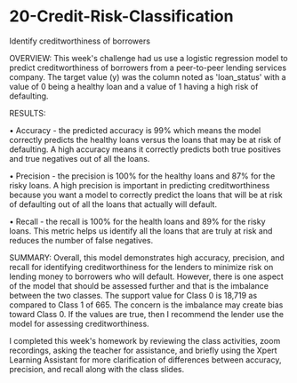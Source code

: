 # 20-Credit-Risk-Classification
 Identify creditworthiness of borrowers

OVERVIEW:
This week's challenge had us use a logistic regression model to predict creditworthiness of borrowers from a peer-to-peer lending services company. The target value (y) was the column noted as 'loan_status' with a value of 0 being a healthy loan and a value of 1 having a high risk of defaulting.


RESULTS:

• Accuracy - the predicted accuracy is 99% which means the model correctly predicts the healthy loans versus the loans that may be at risk of defaulting.  A high accuracy means it correctly predicts both true positives and true negatives out of all the loans.

• Precision - the precision is 100% for the healthy loans and 87% for the risky loans.  A high precision is important in predicting creditworthiness because you want a model to correctly predict the loans that will be at risk of defaulting out of all the loans that actually will default. 

• Recall - the recall is 100% for the health loans and 89% for the risky loans.  This metric helps us identify all the loans that are truly at risk and reduces the number of false negatives. 


SUMMARY:
Overall, this model demonstrates high accuracy, precision, and recall for identifying creditworthiness for the lenders to minimize risk on lending money to borrowers who will default.  However, there is one aspect of the model that should be assessed further and that is the imbalance between the two classes. The support value for Class 0 is 18,719 as compared to Class 1 of 665.  The concern is the imbalance may create bias toward Class 0.  If the values are true, then I recommend the lender use the model for assessing creditworthiness.


I completed this week's homework by reviewing the class activities, zoom recordings, asking the teacher for assistance, and briefly using the Xpert Learning Assistant for more clarification of differences between accuracy, precision, and recall along with the class slides.
